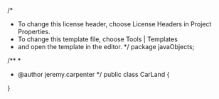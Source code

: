 /*
 * To change this license header, choose License Headers in Project Properties.
 * To change this template file, choose Tools | Templates
 * and open the template in the editor.
 */
package javaObjects;

/**
 *
 * @author jeremy.carpenter
 */
public class CarLand {
    
}
